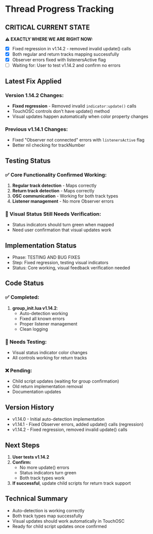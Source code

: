 # Thread Progress Tracking

## CRITICAL CURRENT STATE
**⚠️ EXACTLY WHERE WE ARE RIGHT NOW:**
- [x] Fixed regression in v1.14.2 - removed invalid update() calls
- [x] Both regular and return tracks mapping successfully
- [x] Observer errors fixed with listenersActive flag
- [ ] Waiting for: User to test v1.14.2 and confirm no errors

## Latest Fix Applied

### Version 1.14.2 Changes:
- **Fixed regression** - Removed invalid `indicator:update()` calls
- TouchOSC controls don't have update() method
- Visual updates happen automatically when color property changes

### Previous v1.14.1 Changes:
- Fixed "Observer not connected" errors with `listenersActive` flag
- Better nil checking for trackNumber

## Testing Status

### ✅ Core Functionality Confirmed Working:
1. **Regular track detection** - Maps correctly
2. **Return track detection** - Maps correctly  
3. **OSC communication** - Working for both track types
4. **Listener management** - No more Observer errors

### 🔧 Visual Status Still Needs Verification:
- Status indicators should turn green when mapped
- Need user confirmation that visual updates work

## Implementation Status
- Phase: TESTING AND BUG FIXES
- Step: Fixed regression, testing visual indicators
- Status: Core working, visual feedback verification needed

## Code Status

### ✅ Completed:
1. **group_init.lua v1.14.2**:
   - Auto-detection working
   - Fixed all known errors
   - Proper listener management
   - Clean logging

### 🔧 Needs Testing:
- Visual status indicator color changes
- All controls working for return tracks

### ❌ Pending:
- Child script updates (waiting for group confirmation)
- Old return implementation removal
- Documentation updates

## Version History
- v1.14.0 - Initial auto-detection implementation
- v1.14.1 - Fixed Observer errors, added update() calls (regression)
- v1.14.2 - Fixed regression, removed invalid update() calls

## Next Steps
1. **User tests v1.14.2**
2. **Confirm:**
   - No more update() errors
   - Status indicators turn green
   - Both track types work
3. **If successful**, update child scripts for return track support

## Technical Summary
- Auto-detection is working correctly
- Both track types map successfully
- Visual updates should work automatically in TouchOSC
- Ready for child script updates once confirmed